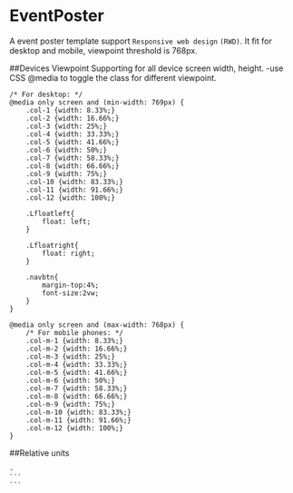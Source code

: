 # EventPoster
A event poster template support `Responsive web design` `(RWD)`.
It fit for desktop and mobile, viewpoint threshold is 768px.

##Devices Viewpoint
Supporting for all device screen width, height.
	-use CSS @media to toggle the class for different viewpoint.

```
/* For desktop: */
@media only screen and (min-width: 769px) {
	.col-1 {width: 8.33%;}
    .col-2 {width: 16.66%;}
    .col-3 {width: 25%;}
    .col-4 {width: 33.33%;}
    .col-5 {width: 41.66%;}
    .col-6 {width: 50%;}
    .col-7 {width: 58.33%;}
    .col-8 {width: 66.66%;}
    .col-9 {width: 75%;}
    .col-10 {width: 83.33%;}
    .col-11 {width: 91.66%;}
    .col-12 {width: 100%;}

    .Lfloatleft{
        float: left;
    }

    .Lfloatright{
        float: right;
    }

    .navbtn{
        margin-top:4%;
        font-size:2vw;
    }
}
```

```
@media only screen and (max-width: 768px) {
    /* For mobile phones: */
    .col-m-1 {width: 8.33%;}
    .col-m-2 {width: 16.66%;}
    .col-m-3 {width: 25%;}
    .col-m-4 {width: 33.33%;}
    .col-m-5 {width: 41.66%;}
    .col-m-6 {width: 50%;}
    .col-m-7 {width: 58.33%;}
    .col-m-8 {width: 66.66%;}
    .col-m-9 {width: 75%;}
    .col-m-10 {width: 83.33%;}
    .col-m-11 {width: 91.66%;}
    .col-m-12 {width: 100%;}
}
```

##Relative units

	-
	```
	```
